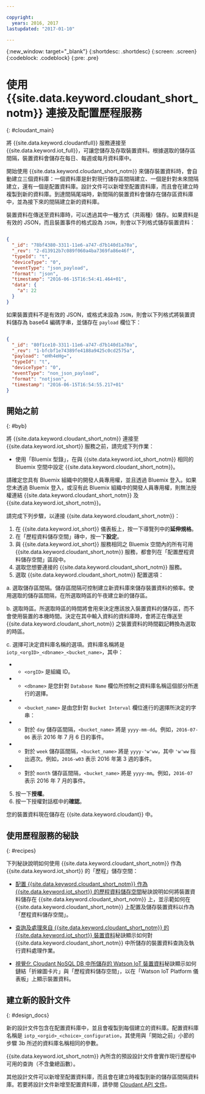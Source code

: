 ```yaml
---

copyright:
  years: 2016, 2017
lastupdated: "2017-01-10"

---
```


{:new_window: target="\_blank"}
{:shortdesc: .shortdesc}
{:screen: .screen}
{:codeblock: .codeblock}
{:pre: .pre}

# 使用 {{site.data.keyword.cloudant_short_notm}} 連接及配置歷程服務  
{: #cloudant_main}

將 {{site.data.keyword.cloudantfull}} 服務連接至 {{site.data.keyword.iot_full}}，可讓您儲存及存取裝置資料。根據選取的儲存區間隔，裝置資料會儲存在每日、每週或每月資料庫中。

開始使用 {{site.data.keyword.cloudant_short_notm}} 來儲存裝置資料時，會自動建立三個資料庫：一個資料庫是針對現行儲存區間隔建立、一個是針對未來間隔建立，還有一個是配置資料庫。設計文件可以新增至配置資料庫，而且會在建立時複製到新的資料庫。到達間隔尾端時，新間隔的裝置資料會儲存在儲存區資料庫中，並為接下來的間隔建立新的資料庫。

裝置資料在傳送至資料庫時，可以透過其中一種方式（共兩種）儲存。如果資料是有效的 JSON，而且裝置事件的格式設為 `JSON`，則會以下列格式儲存裝置資料：

```json

{
  "_id": "78bf4380-3311-11e6-a747-d7b140d1a70a",
  "_rev": "2-d13912b7c089f060a4ba7369fa86e46f",
  "typeId": "t",
  "deviceType": "0",
  "eventType": "json_payload",
  "format": "json",
  "timestamp": "2016-06-15T16:54:41.464+01",
  "data": {
    "a": 22
  }
}

```

如果裝置資料不是有效的 JSON，或格式未設為 `JSON`，則會以下列格式將裝置資料儲存為 base64 編碼字串，並儲存在 `payload` 欄位下：

```json

{
  "_id": "80f1ce10-3311-11e6-a747-d7b140d1a70a",
  "_rev": "1-bfcbf1e74389fe4188a9425c0cd2575a",
  "payload": "eHh4eHg=",
  "typeId": "t",
  "deviceType": "0",
  "eventType": "non_json_payload",
  "format": "notjson",
  "timestamp": "2016-06-15T16:54:55.217+01"
}

```

## 開始之前  
{: #byb}

將 {{site.data.keyword.cloudant_short_notm}} 連接至 {{site.data.keyword.iot_short}} 服務之前，請完成下列作業：

- 使用「Bluemix 型錄」，在與 {{site.data.keyword.iot_short_notm}} 相同的 Bluemix 空間中設定 {{site.data.keyword.cloudant_short_notm}}。

請確定您具有 Bluemix 組織中的開發人員專用權，並且透過 Bluemix 登入。如果您未透過 Bluemix 登入，或沒有此 Bluemix 組織中的開發人員專用權，則無法授權連結 {{site.data.keyword.cloudant_short_notm}} 及 {{site.data.keyword.iot_short_notm}}。

請完成下列步驟，以連接 {{site.data.keyword.cloudant_short_notm}}：

1. 在 {{site.data.keyword.iot_short}} 儀表板上，按一下導覽列中的**延伸規格**。
2. 在「歷程資料儲存空間」磚中，按一下**設定**。
2. 與 {{site.data.keyword.iot_short}} 服務相同之 Bluemix 空間內的所有可用 {{site.data.keyword.cloudant_short_notm}} 服務，都會列在「配置歷程資料儲存空間」區段中。
3. 選取您想要連接的 {{site.data.keyword.cloudant_short_notm}} 服務。
4. 選取 {{site.data.keyword.cloudant_short_notm}} 配置選項：

  a. 選取儲存區間隔。儲存區間隔可控制建立新資料庫來儲存裝置資料的頻率。使用選取的儲存區間隔，在所選取時區的午夜建立新的儲存區。

  b. 選取時區。所選取時區的時間將會用來決定應該放入裝置資料的儲存區，而不會使用裝置的本機時間。決定在其中輸入資料的資料庫時，會將正在傳送至 {{site.data.keyword.cloudant_short_notm}} 之裝置資料的時間戳記轉換為選取的時區。

  c. 選擇可決定資料庫名稱的選項。資料庫名稱將是 `iotp_<orgID>_<dbname>_<bucket_name>`，其中：

 +  * `<orgID>` 是組織 ID。
 +  * `<dbname>` 是您針對 `Database Name` 欄位所控制之資料庫名稱這個部分所進行的選擇。
 +  * `<bucket_name>` 是由您針對 `Bucket Interval` 欄位進行的選擇所決定的字串：
 +    * 對於 `day` 儲存區間隔，`<bucket_name>` 將是 `yyyy-mm-dd`。例如，`2016-07-06` 表示 2016 年 7 月 6 日的事件。
 +    * 對於 `week` 儲存區間隔，`<bucket_name>` 將是 `yyyy-'w'ww`，其中 `'w'ww` 指出週次。例如，`2016-w03` 表示 2016 年第 3 週的事件。
 +    * 對於 `month` 儲存區間隔，`<bucket_name>` 將是 `yyyy-mm`。例如，`2016-07` 表示 2016 年 7 月的事件。

5. 按一下**授權**。
6. 按一下授權對話框中的**確認**。

您的裝置資料現在儲存在 {{site.data.keyword.cloudant}} 中。

## 使用歷程服務的秘訣  
{: #recipes}

下列秘訣說明如何使用 {{site.data.keyword.cloudant_short_notm}} 作為 {{site.data.keyword.iot_short}} 的「歷程」儲存空間：

- [配置 {{site.data.keyword.cloudant_short_notm}} 作為 {{site.data.keyword.iot_short}} 的歷程資料儲存空間](https://developer.ibm.com/recipes/tutorials/cloudant-nosql-db-as-historian-data-storage-for-ibm-watson-iot-parti/)秘訣說明如何將裝置資料儲存在 {{site.data.keyword.cloudant_short_notm}} 上，並示範如何在 {{site.data.keyword.cloudant_short_notm}} 上配置及儲存裝置資料以作為「歷程資料儲存空間」。

- [查詢及處理來自 {{site.data.keyword.cloudant_short_notm}} 的 {{site.data.keyword.iot_short}} 裝置資料](https://developer.ibm.com/recipes/tutorials/cloudant-nosql-db-as-historian-data-storage-for-ibm-watson-iot-partii)秘訣顯示如何對 {{site.data.keyword.cloudant_short_notm}} 中所儲存的裝置資料查詢及執行資料處理作業。

- [視覺化 Cloudant NoSQL DB 中所儲存的 Watson IoT 裝置資料](https://developer.ibm.com/recipes/?post_type=pnext_tutorial&p=27327)秘訣顯示如何鏈結「折線圖卡片」與「歷程資料儲存空間」，以在「Watson IoT Platform 儀表板」上顯示裝置資料。


## 建立新的設計文件  
{: #design_docs}

新的設計文件包含在配置資料庫中，並且會複製到每個建立的資料庫。配置資料庫名稱是 `iotp_<orgid>_<choice>_configuration`，其使用與「開始之前」小節的步驟 3b 所述的資料庫名稱相同的參數。

{{site.data.keyword.iot_short_notm}} 內所含的預設設計文件會實作現行歷程中可用的查詢（不含彙總函數）。

其他設計文件可以新增至配置資料庫，而且會在建立時複製到新的儲存區間隔資料庫。若要將設計文件新增至配置資料庫，請參閱 [Cloudant API 文件](https://docs.cloudant.com/document.html)。

<!--  # Related links
{: #rellinks}
* [Querying your {{site.data.keyword.cloudant_short_notm}}](link) -->
